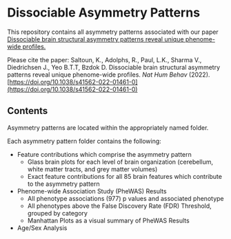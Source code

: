 # Dissociable Asymmetry Patterns

This repository contains all asymmetry patterns associated with our paper [Dissociable brain structural asymmetry patterns reveal unique phenome-wide profiles.](https://doi.org/10.1038/s41562-022-01461-0)

Please cite the paper:
Saltoun, K., Adolphs, R., Paul, L.K., Sharma V., Diedrichsen J., Yeo B.T.T, Bzdok D. Dissociable brain structural asymmetry patterns reveal unique phenome-wide profiles. *Nat Hum Behav* (2022). [https://doi.org/10.1038/s41562-022-01461-0](https://doi.org/10.1038/s41562-022-01461-0)

## Contents
Asymmetry patterns are located within the appropriately named folder.

Each asymmetry pattern folder contains the following:
- Feature contributions which comprise the asymmetry pattern 
    - Glass brain plots for each level of brain organization (cerebellum, white matter tracts, and grey matter volumes) 
    - Exact feature contributions for all 85 brain features which contribute to the asymmetry pattern
- Phenome-wide Association Study (PheWAS) Results
    - All phenotype associations (977) p values and associated phenotype 
    - All phenotypes above the False Discovery Rate (FDR) Threshold, grouped by category
    - Manhattan Plots as a visual summary of PheWAS Results
- Age/Sex Analysis